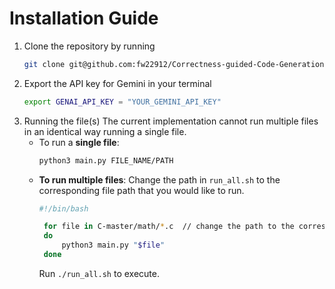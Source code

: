 # Installation Guide
1. Clone the repository by running
   ```bash
   git clone git@github.com:fw22912/Correctness-guided-Code-Generation-with-LLM.git
   ```
2. Export the API key for Gemini in your terminal
   ```bash
   export GENAI_API_KEY = "YOUR_GEMINI_API_KEY"
   ```
3. Running the file(s)
   The current implementation cannot run multiple files in an identical way running a single file. 
   - To run a **single file**: 
      ```bash
      python3 main.py FILE_NAME/PATH
      ```
   - **To run multiple files**:
     Change the path in ```run_all.sh``` to the corresponding file path that you would like to run.
     ```bash
     #!/bin/bash
     
      for file in C-master/math/*.c  // change the path to the corresponding folder
      do
          python3 main.py "$file"
      done
     ```
     Run `./run_all.sh` to execute.
